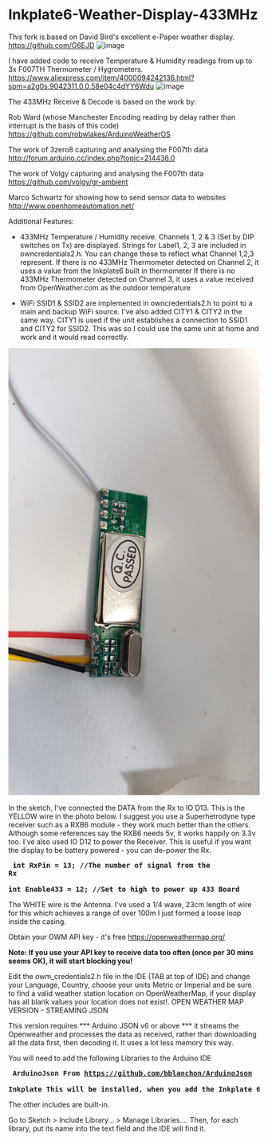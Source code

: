 # Inkplate6-Weather-Display-433MHz

This fork is based on David Bird's excellent e-Paper weather display. https://github.com/G6EJD
![image](https://user-images.githubusercontent.com/13219057/136691834-09dc2aaf-f500-43ec-a5f3-33e2905c53aa.png)

I have added code to receive Temperature & Humidity readings from up to 3x F007TH Thermometer / Hygrometers. https://www.aliexpress.com/item/4000094242136.html?spm=a2g0s.9042311.0.0.58e04c4dYY6Wdu
![image](https://user-images.githubusercontent.com/13219057/136692731-2ec6b61a-d280-44a5-bafb-24b549e8b36c.png)

The 433MHz Receive & Decode is based on the work by:

Rob Ward (whose Manchester Encoding reading by delay rather than interrupt is the basis of this code) https://github.com/robwlakes/ArduinoWeatherOS

The work of 3zero8 capturing and analysing the F007th data http://forum.arduino.cc/index.php?topic=214436.0

The work of Volgy capturing and analysing the F007th data https://github.com/volgy/gr-ambient

Marco Schwartz for showing how to send sensor data to websites http://www.openhomeautomation.net/


Additional Features:

*  433MHz Temperature / Humidity receive. Channels 1, 2 & 3 (Set by DIP switches on Tx) are displayed.
  Strings for Label1, 2, 3 are included in owncredentials2.h.  You can change these to reflect what Channel 1,2,3 represent.
  If there is no 433MHz Thermometer detected on Channel 2, it uses a value from the Inkplate6 built in thermometer
  If there is no 433MHz Thermometer detected on Channel 3, it uses a value received from OpenWeather.com as the outdoor temperature
    
    
*  WiFi SSID1 & SSID2 are implemented in owncredentials2.h to point to a main and backup WiFi source. 
  I've also added CITY1 & CITY2 in the same way. CITY1 is used if the unit establishes a connection to SSID1 
  and CITY2 for SSID2. This was so I could use the same unit at home and work and it would read correctly.

![alt text](https://github.com/SimonRafferty/ESP32-42e-Paper-Weather-Display-/blob/master/Weather%20Rx.jpg)

In the sketch, I've connected the DATA from the Rx to IO D13. This is the YELLOW wire in the photo below. I suggest you use a Superhetrodyne type receiver such as a RXB6 module - they work much better than the others. Although some references say the RXB6 needs 5v, it works happily on 3.3v too.
I've also used IO D12 to power the Receiver.  This is useful if you want the display to be battery powered - you can de-power the Rx. 

**<pre>
  int RxPin           = 13;   //The number of signal from the Rx  
  int Enable433       = 12;   //Set to high to power up 433 Board
</pre>**

The WHITE wire is the Antenna. I've used a 1/4 wave, 23cm length of wire for this which achieves a range of over 100m I just formed a loose loop inside the casing.





Obtain your OWM API key - it's free  https://openweathermap.org/

__Note: If you use your API key to receive data too often (once per 30 mins seems OK), it will start blocking you!__

Edit the owm_credentials2.h file in the IDE (TAB at top of IDE) and change your Language, Country, choose your units Metric or Imperial and be sure to find a valid weather station location on OpenWeatherMap, if your display has all blank values your location does not exist!. OPEN WEATHER MAP VERSION - STREAMING JSON

This version requires *** Arduino JSON v6 or above *** it streams the Openweather and processes the data as received, rather than downloading all the data first, then decoding it. It uses a lot less memory this way.

You will need to add the following Libraries to the Arduino IDE

**<pre>
  ArduinoJson      From https://github.com/bblanchon/ArduinoJson  
  Inkplate         This will be installed, when you add the Inkplate 6 Board
</pre>**

The other includes are built-in.

Go to Sketch > Include Library... > Manage Libraries.... Then, for each library, put its name into the text field and the IDE will find it.

